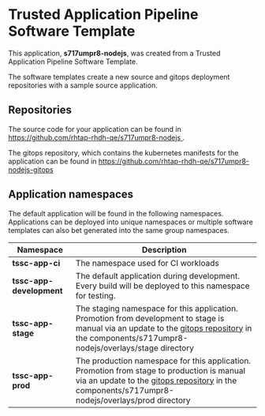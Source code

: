 # Trusted Application Pipeline Software Template

This application, **s717umpr8-nodejs**, was created from a Trusted Application Pipeline Software Template.

The software templates create a new source and gitops deployment repositories with a sample source application. 

## Repositories

The source code for your application can be found in [https://github.com/rhtap-rhdh-qe/s717umpr8-nodejs ](https://github.com/rhtap-rhdh-qe/s717umpr8-nodejs ).
 
The gitops repository, which contains the kubernetes manifests for the application can be found in 
[https://github.com/rhtap-rhdh-qe/s717umpr8-nodejs-gitops ](https://github.com/rhtap-rhdh-qe/s717umpr8-nodejs-gitops ) 

## Application namespaces 

The default application will be found in the following namespaces. Applications can be deployed into unique namespaces or multiple software templates can also bet generated into the same group namespaces.  

|  Namespace   |  Description   |  
| -------- | -------- |
| **tssc-app-ci** | The namespace used for CI workloads |
| **tssc-app-development** | The default application during development. Every build will be deployed to this namespace for testing. |
| **tssc-app-stage** | The staging namespace for this application. Promotion from development to stage is manual via an update to the [gitops repository](https://github.com/rhtap-rhdh-qe/s717umpr8-nodejs-gitops ) in the components/s717umpr8-nodejs/overlays/stage directory |
| **tssc-app-prod** | The production namespace for this application. Promotion from stage to production is manual via an update to the [gitops repository](https://github.com/rhtap-rhdh-qe/s717umpr8-nodejs-gitops ) in the components/s717umpr8-nodejs/overlays/prod directory |